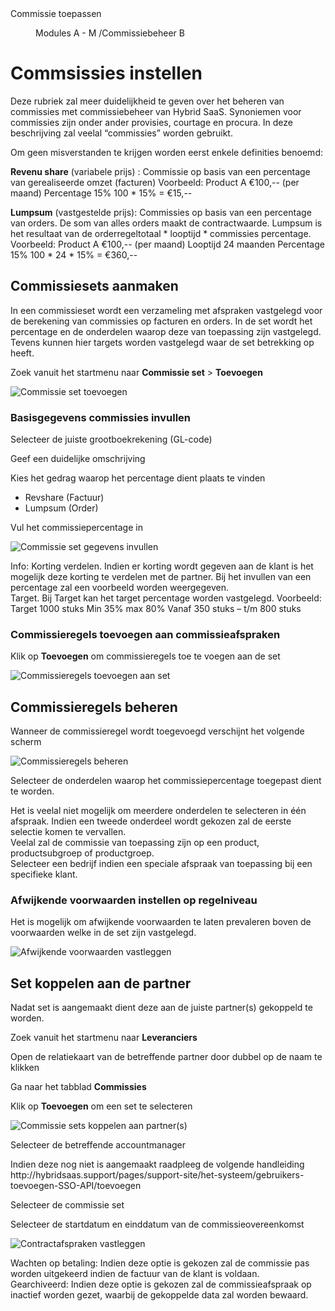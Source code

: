 <properties>
	<page>
		<title>Commissie instellen</title>
		<description>Commissie toepassen</description>
	</page>
	<menu>
		<position>Modules A - M /Commissiebeheer</position>
		<title>Commissie toepassen</title>
		<sort>B</sort>
	</menu>
</properties>

# Commsissies instellen #

Deze rubriek zal meer duidelijkheid te geven over het beheren van commissies met commissiebeheer van Hybrid SaaS. Synoniemen voor commissies zijn onder ander provisies, courtage en procura. In deze beschrijving zal veelal “commissies” worden gebruikt.

Om geen misverstanden te krijgen worden eerst enkele definities benoemd:

**Revenu share** (variabele prijs) : Commissie op basis van een percentage van gerealiseerde omzet (facturen) Voorbeeld:
Product A	€100,-- (per maand)
Percentage	15%
100 * 15% = €15,--

**Lumpsum** (vastgestelde prijs): Commissies op basis van een percentage van orders. De som van alles orders maakt de contractwaarde. Lumpsum is het resultaat van de orderregeltotaal * looptijd * commissies percentage. Voorbeeld: 
Product A	€100,-- (per maand)
Looptijd 	24 maanden
Percentage	15%
100 * 24 * 15% = €360,--

## Commissiesets aanmaken ##
In een commissieset wordt een verzameling met afspraken vastgelegd voor de berekening van commissies op facturen en orders. In de set wordt het percentage en de onderdelen waarop deze van toepassing zijn vastgelegd. Tevens kunnen hier targets worden vastgelegd waar de set betrekking op heeft. 

Zoek vanuit het startmenu naar **Commissie set** > **Toevoegen**

![Commissie set toevoegen](images/commissie_set_toevoegen.jpg)

### Basisgegevens commissies invullen ###

Selecteer de juiste grootboekrekening (GL-code)

Geef een duidelijke omschrijving 

Kies het gedrag waarop het percentage dient plaats te vinden 
-	Revshare (Factuur)
-	Lumpsum (Order)

Vul het commissiepercentage in 

![Commissie set gegevens invullen](images/commissie_set_gegevens_invullen.jpg)

<div class="info">
Info: Korting verdelen. Indien er korting wordt gegeven aan de klant is het mogelijk deze korting te verdelen met de partner. Bij het invullen van een percentage zal een voorbeeld worden weergegeven.
</div>


<div class="info">
Target. Bij Target kan het target percentage worden vastgelegd. Voorbeeld:
Target 1000 stuks
Min 35% max 80%
Vanaf 350 stuks – t/m 800 stuks
</div>

### Commissieregels toevoegen aan commissieafspraken ###

Klik op **Toevoegen** om commissieregels toe te voegen aan de set

![Commissieregels toevoegen aan set](images/commissieregels_toevoegen_aan_set.jpg)

## Commissieregels beheren ##

Wanneer de commissieregel wordt toegevoegd verschijnt het volgende scherm

![Commissieregels beheren](images/commissieregels_beheren.jpg)

Selecteer de onderdelen waarop het commissiepercentage toegepast dient te worden. 

<div class="info">
Het is veelal niet mogelijk om meerdere onderdelen te selecteren in één afspraak. Indien een tweede onderdeel wordt gekozen zal de eerste selectie komen te vervallen.
</div>

<div class="info">
Veelal zal de commissie van toepassing zijn op een product, productsubgroep of productgroep.
</div>

<div class="info">
Selecteer een bedrijf indien een speciale afspraak van toepassing bij een specifieke klant.
</div>

### Afwijkende voorwaarden instellen op regelniveau ###

Het is mogelijk om afwijkende voorwaarden te laten prevaleren boven de voorwaarden welke in de set zijn vastgelegd.

![Afwijkende voorwaarden vastleggen](images/afwijkende_voorwaarden_vastleggen.jpg) 

## Set koppelen aan de partner ##

Nadat set is aangemaakt dient deze aan de juiste partner(s) gekoppeld te worden.

Zoek vanuit het startmenu naar **Leveranciers**

Open de relatiekaart van de betreffende partner door dubbel op de naam te klikken

Ga naar het tabblad **Commissies**

Klik op **Toevoegen** om een set te selecteren

![Commissie sets koppelen aan partner(s)](images/Commissie_sets_koppelen.jpg) 

Selecteer de betreffende accountmanager 

<div class="info">
Indien deze nog niet is aangemaakt raadpleeg de volgende handleiding http://hybridsaas.support/pages/support-site/het-systeem/gebruikers-toevoegen-SSO-API/toevoegen 
</div>

Selecteer de commissie set

Selecteer de startdatum en einddatum van de commissieovereenkomst

![Contractafspraken vastleggen](images/contractafspraken_vastleggen.jpg) 

<div class="info">
Wachten op betaling: Indien deze optie is gekozen zal de commissie pas worden uitgekeerd indien de factuur van de klant is voldaan.
</div>

<div class="info">
Gearchiveerd: Indien deze optie is gekozen zal de commissieafspraak op inactief worden gezet, waarbij de gekoppelde data zal worden bewaard.
</div>
